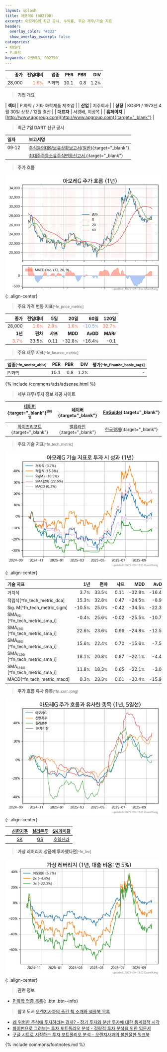 ```yaml
---
layout: splash
title: 아모레G (002790)
excerpt: 아모레G의 최근 공시, 수익률, 주요 재무/기술 지표
header:
  overlay_color: "#333"
  show_overlay_excerpt: false
categories:
- KOSPI
- P:화학
keywords: 아모레G, 002790
---
```


| **종가** | **전일대비** | **업종** | **PER** | **PBR** | **DIV** |
| -------: | -----------: | -------: | ------: | ------: | ------: |
| 28,000 | <span style="color: tomato">1.6<small>%</small></span> | P:화학 | 10.1 | 0.8 | 1.2<small>%</small> |

<!-- more -->


> **기업 개요**<a id="company"></a>

| <span style="white-space:nowrap;">**섹터**</span> | P:화학 / 기타 화학제품 제조업 |
| <span style="white-space:nowrap;">**산업**</span> | 지주회사 |
| <span style="white-space:nowrap;">**상장**</span> | KOSPI / 1973년 4월 30일 상장 / 12월 결산 |
| <span style="white-space:nowrap;">**대표자**</span> | 서경배, 이상목 |
| <span style="white-space:nowrap;">**홈페이지**</span> | [http://www.apgroup.com](http://www.apgroup.com){:target="_blank"} |


> **최근 7일 DART 신규 공시**<a id="dart"></a>

| **일자** |      | **보고서명** |
| :------- | :--- | :----------- |
| 09&#x2011;12 | | [주식등의대량보유상황보고서(일반)](https://dart.fss.or.kr/dsaf001/main.do?rcpNo=20250912000140){:target="_blank"} |
|  | | [최대주주등소유주식변동신고서              ](https://dart.fss.or.kr/dsaf001/main.do?rcpNo=20250912800135){:target="_blank"} |


> **주가 흐름**<a id="price"></a>

![002790](/stock/images/002790.png){: .align-center}


> **주요 가격 변동 지표**<small>[^fn_price_metric]</small>

| **종가** | **전일대비** | **5일** | **20일** | **60일** | **120일** |
| -------: | -----------: | ------: | -------: | -------: | --------: |
| 28,000 | <span style="color: tomato">1.6<small>%</small></span> | <span style="color: tomato">2.8<small>%</small></span> | <span style="color: tomato">1.6<small>%</small></span> | <span style="color: cornflowerblue">-10.5<small>%</small></span> | <span style="color: tomato">32.7<small>%</small></span> |
| **1년** | **편차** | **샤프** | **MDD** | **AvDD** | **MARr** |
| <span style="color: tomato">3.7<small>%</small></span> | 33.5<small>%</small> | 0.11 | -32.8<small>%</small> | -16.4<small>%</small> | -0.1 |


> **주요 재무 지표**<small>[^fn_finance_metric]</small>

| **업종**<small>[^fn_sector_abbr]</small> | **PER** | **PBR** | **DIV** | **평가**<small>[^fn_finance_basic_tags]</small> |
| :--------------------------------------- | ------: | ------: | ------: | ----------------------------------------------: |
| P:화학 | 10.1 | 0.8 | 1.2<small>%</small> | - |



{% include /commons/ads/adsense.html %}

> **세부 재무/투자 정보 제공 사이트**

| [네이버](https://m.stock.naver.com/domestic/stock/002790/finance/summary){:target="_blank"}<sup><small>모바일</small></sup> | [네이버](https://finance.naver.com/item/coinfo.naver?code=002790){:target="_blank"} | [FnGuide](https://comp.fnguide.com/SVO2/ASP/SVD_Invest.asp?gicode=A002790&MenuYn=Y){:target="_blank"} |
| :---: | :---: | :---: |
| [와이즈리포트](https://comp.wisereport.co.kr/company/c1040001.aspx?cmp_cd=002790){:target="_blank"} | [밸류라인](https://www.valueline.co.kr/finance/summary/002790){:target="_blank"} | [한국경제](https://markets.hankyung.com/stock/002790/financial-summary){:target="_blank"} |


> **주요 기술 지표**<small>[^fn_tech_metric]</small>


![002790](/stock/images/002790_tech.png){: .align-center}

| **기술 지표** | **1년** | **편차** | **샤프** | **MDD** | **AvDD** |
| :------------ | ------: | -----------: | -------: | ------: | -------: |
| 거치식 | 3.7<small>%</small> | 33.5<small>%</small> | 0.11 | -32.8<small>%</small> | -16.4<small>%</small> |
| 적립식[^fn_tech_metric_dca] | 15.3<small>%</small> | 32.8<small>%</small> | 0.47 | -24.5<small>%</small> | -8.9<small>%</small> |
| Sig. M[^fn_tech_metric_sigm] | -10.5<small>%</small> | 25.0<small>%</small> | -0.42 | -34.5<small>%</small> | -22.3<small>%</small> |
| SMA<small><sub>(5)</sub></small>[^fn_tech_metric_sma_i] | -0.4<small>%</small> | 25.6<small>%</small> | -0.02 | -25.5<small>%</small> | -10.7<small>%</small> |
| SMA<small><sub>(20)</sub></small>[^fn_tech_metric_sma_i] | 22.6<small>%</small> | 23.6<small>%</small> | 0.96 | -24.8<small>%</small> | -12.5<small>%</small> |
| SMA<small><sub>(60)</sub></small>[^fn_tech_metric_sma_i] | 15.6<small>%</small> | 22.4<small>%</small> | 0.70 | -15.6<small>%</small> | -7.5<small>%</small> |
| SMA<small><sub>(120)</sub></small>[^fn_tech_metric_sma_i] | 18.1<small>%</small> | 20.8<small>%</small> | 0.87 | -22.1<small>%</small> | -4.4<small>%</small> |
| SMA<small><sub>(240)</sub></small>[^fn_tech_metric_sma_i] | 11.8<small>%</small> | 18.3<small>%</small> | 0.65 | -22.1<small>%</small> | -3.0<small>%</small> |
| MACD[^fn_tech_metric_macd] | 0.3<small>%</small> | 23.3<small>%</small> | 0.01 | -30.4<small>%</small> | -15.9<small>%</small> |


> **주가 흐름 유사 종목**<a id="corr"></a><small>[^fn_corr_long]</small>

![002790](/stock/images/002790_corr.png){: .align-center}

|       | [신한지주](/055550/) | [실리콘투](/257720/) | [SK케미칼](/285130/) |
| :---: | :------------------------------------: | :------------------------------------: | :------------------------------------: |
|       | [SK](/034730/) | [GS](/078930/) | [호텔신라](/008770/) |


> **가상 레버리지 상품에 투자했다면**<a id="2x"></a><small>[^fn_lev]</small>

![002790](/stock/images/002790_2x.png){: .align-center}


> **관련 정보**

- [P:화학 업종 목록](/stats/sector/kospi_업종_화학_종목/){: .btn .btn--info}

> **참고 도서** [오렌지사과의 출간 책 소개와 샘플북 목록](https://kongdori.tistory.com/691)

- [왜 위험한 주식에 투자하라는 걸까? - 장기 투자와 분산 투자에 대한 통계학적 시각](https://kongdori.tistory.com/421)
- [파이썬으로 그려보는 투자 포트폴리오 분석  - 정량적 투자 분석을 위한 입문서](https://kongdori.tistory.com/643)
- [구글 시트로 시작하는 투자 포트폴리오 분석 - 오렌지사과의 불친절한 워크북](https://kongdori.tistory.com/449)


{% include commons/footnotes.md %}